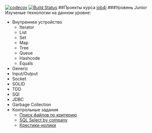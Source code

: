 [![codecov](https://codecov.io/gh/KirillBelyaev74/job4j_design/branch/master/graph/badge.svg?token=ZN74OUSLOW)](undefined)
[![Build Status](https://www.travis-ci.com/KirillBelyaev74/job4j_design.svg?branch=master)](https://www.travis-ci.com/KirillBelyaev74/job4j_design)
##Проекты курса [job4j](http://job4j.ru)
###Уровень Junior
Изученые технологии на данном уровне:
- Внутреннее устройство
    - Iterator
    - List
    - Set
    - Map
    - Tree
    - Queue
    - Hashcode
    - Equals
- Generic
- Input/Output
- Socket
- SOLID
- TDD
- SQl
- JDBC
- Garbage Collection
- Контрольные задания
    - [Поиск файлов по критерию](https://github.com/KirillBelyaev74/job4j_design/tree/master/chapter_002/src/main/java/ru/job4j/find)
    - [SQL Select by company](https://github.com/KirillBelyaev74/job4j_design/blob/master/chapter_003/src/main/java/ru/job4j/sql/SQL%20Select%20by%20company%5B2760%23263194%5D)
    - [Крестики-нолики](https://github.com/KirillBelyaev74/job4j_tictactoe)